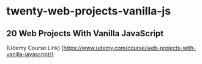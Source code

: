 # twenty-web-projects-vanilla-js

## 20 Web Projects With Vanilla JavaScript

(Udemy Course Link) [https://www.udemy.com/course/web-projects-with-vanilla-javascript/]
